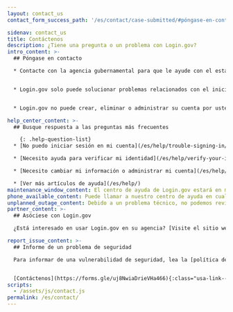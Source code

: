 ```yaml
---
layout: contact_us
contact_form_success_path: '/es/contact/case-submitted/#póngase-en-contacto'

sidenav: contact_us
title: Contáctenos
description: ¿Tiene una pregunta o un problema con Login.gov?
intro_content: >-
  ## Póngase en contacto

  * Contacte con la agencia gubernamental para que le ayude con el estado de su solicitud, membresía, cumplimiento de requisitos, beneficios u otros asuntos relacionados con su cuenta en esa agencia. La información de contacto se encuentra en el sitio web de la agencia.


  * Login.gov solo puede solucionar problemas relacionados con el inicio de sesión.


  * Login.gov no puede crear, eliminar o administrar su cuenta por usted, ni iniciar sesión en esa cuenta.

help_center_content: >-
  ## Busque respuesta a las preguntas más frecuentes

    {: .help-question-list}
  * [No puedo iniciar sesión en mi cuenta](/es/help/trouble-signing-in/overview/)

  * [Necesito ayuda para verificar mi identidad](/es/help/verify-your-identity/overview/)

  * [Necesito cambiar mi información o administrar mi cuenta](/es/help/manage-your-account/overview/)

  * [Ver más artículos de ayuda](/es/help/)
maintenance_window_content: El centro de ayuda de Login.gov estará en mantenimiento de <strong>%{start_time} a %{end_time}</strong>. Consulte los temas comunes siguientes para obtener ayuda.
phone_available_content: Puede llamar a nuestro centro de ayuda en cualquier momento al (844)&nbsp;875-6446.
unplanned_outage_content: Debido a un problema técnico, no podemos revisar las solicitudes de ayuda en línea.
partner_content: >-
  ## Asóciese con Login.gov

  ¿Está interesado en usar Login.gov en su agencia? [Visite el sitio web de nuestros asociados](/partners/) o [contacte con nosotros](/partners/business-inquiries/).

report_issue_content: >-
  ## Informe de un problema de seguridad

  Para informar de una vulnerabilidad de seguridad, lea la [política de divulgación de vulnerabilidades](https://www.gsa.gov/vulnerability-disclosure-policy) y presente su informe por medio del [Bug Bounty Program de la GSA](https://hackerone.com/gsa_bbp){:class="usa-link--external"}.


  [Contáctenos](https://forms.gle/uj8NwiaDrieVHa466){:class="usa-link--external"} para informar de una sospecha de phishing en el sitio de Login.gov o de un asociado.
scripts:
  - /assets/js/contact.js
permalink: /es/contact/
---
```

